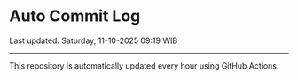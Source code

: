 # Auto Commit Log

Last updated: Saturday, 11-10-2025 09:19 WIB

---

This repository is automatically updated every hour using GitHub Actions.
